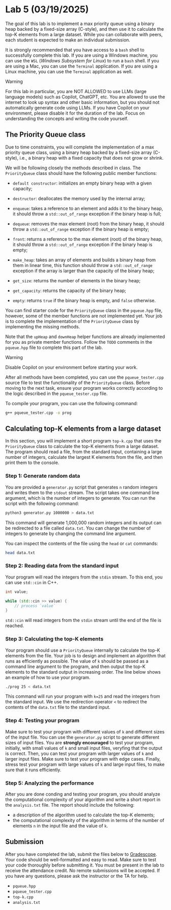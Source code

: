 # Lab 5 (03/19/2025)

The goal of this lab is to implement a max priority queue 
using a binary heap backed by a fixed-size array (C-style),
and then use it to calculate the top-K elements from 
a large dataset. While you can collaborate with peers, 
each student is expected to make an individual submission.

It is strongly recommended that you have access to a
`bash` shell to successfully complete this lab.  If you are 
using a Windows machine, you can use the `WSL` 
(*Windows Subsystem for Linux*) to run a `bash` shell. If
you are using a Mac, you can use the `Terminal` application. If 
you are using a Linux machine, you can use the `Terminal` 
application as well.

> [!WARNING]
> For this lab in particular, you are NOT ALLOWED to use LLMs (large language models)
> such as Copilot, ChatGPT, etc.  You are allowed to use the internet to look
> up syntax and other basic information, but you should not automatically
> generate code using LLMs.  If you have Copilot on your environment,
> please disable it for the duration of the lab.  Focus on understanding
> the concepts and writing the code yourself.

## The Priority Queue class

Due to time constraints, you will complete the implementation of a 
max priority queue class, using a binary heap backed by a fixed-size 
array (C-style), i.e., a binary heap with a fixed capacity that does not 
grow or shrink.  

We will be following closely the methods described in class.  The 
`PriorityQueue` class should have the following public member functions:

- `default constructor`: initializes an empty binary heap with a given capacity;
- `destructor`: deallocates the memory used by the internal array;

- `enqueue`: takes a reference to an element and
  adds it to the binary heap, it should throw 
  a `std::out_of_range` exception if the binary heap is full;
- `dequeue`: removes the max element (root) from the binary heap, 
it should throw a `std::out_of_range` exception if the binary 
  heap is empty;
- `front`: returns a reference to the max element (root)
  of the binary heap, it should throw a `std::out_of_range` exception
  if the binary heap is empty;
- `make_heap`: takes an array of elements and builds a binary heap
  from them in linear time, this function should throw a `std::out_of_range` exception if the
  array is larger than the capacity of the binary heap;
- `get_size`: returns the number of elements in the binary heap;
- `get_capacity`: returns the capacity of the binary heap;
- `empty`: returns `true` if the binary heap is empty, and
  `false` otherwise.

You can find starter code for the `PriorityQueue` class in the `pqueue.hpp` file, 
however, some of the member functions are not implemented yet.  Your job is to
complete the implementation of the `PriorityQueue` class by implementing the
missing methods.  

Note that the `upHeap` and `downHeap` helper functions are already implemented for you as private member functions.  Follow the `TODO` comments in the `pqueue.hpp` file to complete this part of the lab.

> [!WARNING]
> Disable Copilot on your environment before starting your work.

After all methods have been completed, you can use the `pqueue_tester.cpp` source file to test the 
functionality of the `PriorityQueue` class.  Before moving to the next task, ensure your program
works correctly according to the logic described in the `pqueue_tester.cpp` file.

To compile your program, you can use the following command:

```bash
g++ pqueue_tester.cpp -o prog
```

## Calculating top-K elements from a large dataset

In this section, you will implement a short program `top-k.cpp` that uses the `PriorityQueue` class
to calculate the top-K elements from a large dataset. The program should read a file, from the standard input, containing a large number of integers,
calculate the largest K elements from the file, and then print them to the console.

### Step 1: Generate random data

You are provided a `generator.py` script that generates `n` random
integers and writes them to the `stdout` stream.  The script takes one
command line argument, which is the number of integers to generate.
You can run the script with the following command:

```bash
python3 generator.py 1000000 > data.txt
```

This command will generate 1,000,000 random integers and its output
can be redirected to a file called `data.txt`.  You can change the
number of integers to generate by changing the command line argument.

You can inspect the contents of the file using the `head` or `cat` commands:

```bash
head data.txt
```

### Step 2: Reading data from the standard input

Your program will read the integers from the `stdin` stream. To
this end, you can use `std::cin` in C++.

```cpp
int value;

while (std::cin >> value) {
    // process `value`
}
```

`std::cin` will read integers from the `stdin` stream until
the end of the file is reached.  

### Step 3: Calculating the top-K elements

Your program should use a `PriorityQueue` internally to calculate 
the top-K elements from the file.  Your job is to design and
implement an algorithm that runs as efficiently as possible.  The 
value of `k` should be passed as a command line argument
to the program, and then output the top-K elements to the
standard output in increasing order. The line below shows an
example of how to use your program.

```bash
./prog 25 < data.txt
```

This command will run your program with `k=25` and read the integers from
the standard input.  We use the redirection operator `<` to redirect the
contents of the `data.txt` file to the standard input.

### Step 4: Testing your program

Make sure to test your program with different values of `k` and
different sizes of the input file.  You can use the `generator.py` script
to generate different sizes of input files.  You are **strongly encouraged**
to test your program, initially, with small values of `k` and small
input files, veryfing that the output is correct.  Then, you can test
your program with larger values of `k` and larger input files.  Make sure
to test your program with edge cases.  Finally, stress test your program
with large values of `k` and large input files, to make sure that it
runs efficiently.

### Step 5: Analyzing the performance

After you are done conding and testing your program, you should analyze the
computational complexity of your algorithm and write a short report
in the `analysis.txt` file.  The report should include the following:

- a description of the algorithm used to calculate the top-K elements;
- the computational complexity of the algorithm in terms of the number
  of elements `n` in the input file and the value of `k`.

## Submission

After you have completed the lab, submit the files below 
to [Gradescope](https://gradescope.com).  Your code should be well-formatted 
and easy to read.  Make sure to test your code thoroughly before 
submitting it.  You must be present in the lab to receive the 
attendance credit.  No remote submissions will be accepted.
If you have any questions, please ask the instructor or the TA for help.

- `pqueue.hpp`
- `pqueue_tester.cpp`
- `top-k.cpp`
- `analysis.txt`